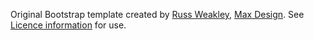 Original Bootstrap template created by [Russ Weakley](https://twitter.com/russmaxdesign), [Max Design](http://maxdesign.com.au/). See [Licence information](LICENCE) for use.
